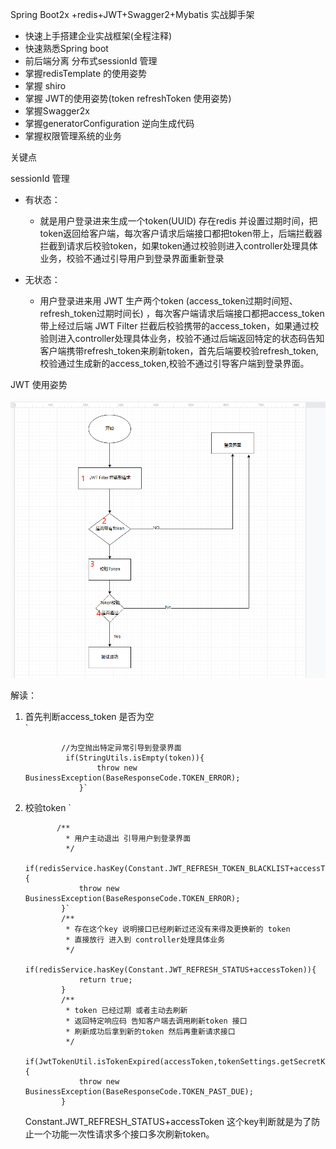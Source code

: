 Spring Boot2x +redis+JWT+Swagger2+Mybatis 实战脚手架

- 快速上手搭建企业实战框架(全程注释)
- 快速熟悉Spring boot
- 前后端分离 分布式sessionId 管理
- 掌握redisTemplate 的使用姿势
- 掌握 shiro
- 掌握 JWT的使用姿势(token refreshToken 使用姿势)
- 掌握Swagger2x
- 掌握generatorConfiguration 逆向生成代码
- 掌握权限管理系统的业务

关键点

sessionId 管理

- 有状态：
  - 就是用户登录进来生成一个token(UUID) 存在redis 并设置过期时间，把token返回给客户端，每次客户请求后端接口都把token带上，后端拦截器拦截到请求后校验token，如果token通过校验则进入controller处理具体业务，校验不通过引导用户到登录界面重新登录

- 无状态：
  - 用户登录进来用 JWT 生产两个token (access_token过期时间短、refresh_token过期时间长) ，每次客户端请求后端接口都把access_token带上经过后端 JWT Filter 拦截后校验携带的access_token，如果通过校验则进入controller处理具体业务，校验不通过后端返回特定的状态码告知客户端携带refresh_token来刷新token，首先后端要校验refresh_token,校验通过生成新的access_token,校验不通过引导客户端到登录界面。

JWT 使用姿势

![1569239820629](1569241921.jpg)

解读：

1. 首先判断access_token 是否为空  
               ` 
               
               //为空抛出特定异常引导到登录界面   
       			if(StringUtils.isEmpty(token)){  
                       throw new BusinessException(BaseResponseCode.TOKEN_ERROR);  
                   }`
2. 校验token
              `
               
              /**
                * 用户主动退出 引导用户到登录界面
                */
               if(redisService.hasKey(Constant.JWT_REFRESH_TOKEN_BLACKLIST+accessToken)){
                   throw new BusinessException(BaseResponseCode.TOKEN_ERROR);
               }`
               /**
                * 存在这个key 说明接口已经刷新过还没有来得及更换新的 token
                * 直接放行 进入到 controller处理具体业务
                */
               if(redisService.hasKey(Constant.JWT_REFRESH_STATUS+accessToken)){
                   return true;
               }
               /**
                * token 已经过期 或者主动去刷新
                * 返回特定响应码 告知客户端去调用刷新token 接口
                * 刷新成功后拿到新的token 然后再重新请求接口
                */
                 if(JwtTokenUtil.isTokenExpired(accessToken,tokenSettings.getSecretKey())||redisService.hasKey(Constant.JWT_REFRESH_KEY+accessToken)){
                   throw new BusinessException(BaseResponseCode.TOKEN_PAST_DUE);
               }
   Constant.JWT_REFRESH_STATUS+accessToken 这个key判断就是为了防止一个功能一次性请求多个接口多次刷新token。
   

      
